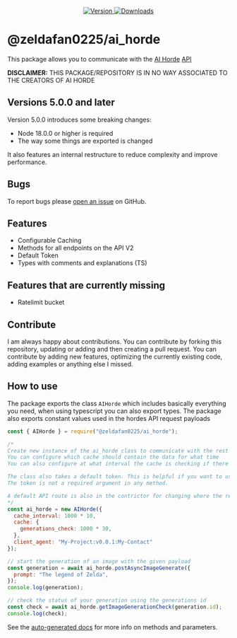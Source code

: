 <!-- markdownlint-disable MD033 MD041 -->
<div align="center">
    <p>
        <a href="https://www.npmjs.com/package/@zeldafan0225/ai_horde">
            <img src="https://img.shields.io/npm/v/@zeldafan0225/ai_horde.svg?maxAge=3600&style=flat&logo=npm&color=ff5540" alt="Version" />
        </a>
        <a href="https://www.npmjs.com/package/@zeldafan0225/ai_horde">
            <img src="https://img.shields.io/npm/dt/@zeldafan0225/ai_horde.svg?maxAge=3600&style=flat&logo=npm&color=ff5540" alt="Downloads" />
        </a>
    </p>
</div>

# @zeldafan0225/ai_horde

This package allows you to communicate with the [AI Horde](https://aihorde.net/) [API](https://aihorde.net/)

**DISCLAIMER:**
THIS PACKAGE/REPOSITORY IS IN NO WAY ASSOCIATED TO THE CREATORS OF AI HORDE

## Versions 5.0.0 and later

Version 5.0.0 introduces some breaking changes:
- Node 18.0.0 or higher is required
- The way some things are exported is changed

It also features an internal restructure to reduce complexity and improve performance.

## Bugs

To report bugs please [open an issue](https://github.com/ZeldaFan0225/ai_horde) on GitHub.

## Features

- Configurable Caching
- Methods for all endpoints on the API V2
- Default Token
- Types with comments and explanations (TS)

## Features that are currently missing

- Ratelimit bucket

## Contribute

I am always happy about contributions. You can contribute by forking this repository, updating or adding and then creating a pull request.
You can contribute by adding new features, optimizing the currently existing code, adding examples or anything else I missed.

## How to use

The package exports the class `AIHorde` which includes basically everything you need, when using typescript you can also export types.
The package also exports constant values used in the hordes API request payloads

```js
const { AIHorde } = require("@zeldafan0225/ai_horde");

/*
Create new instance of the ai_horde class to communicate with the rest API
You can configure which cache should contain the data for what time
You can also configure at what interval the cache is checking if there are any data that should be deleted

The class also takes a default token. This is helpful if you want to use this package only using your own token.
The token is not a required argument in any method.

A default API route is also in the contrictor for changing where the requests are directed to (e.g. when using a subdomain like https://test.aihorde.net)
*/
const ai_horde = new AIHorde({
  cache_interval: 1000 * 10,
  cache: {
    generations_check: 1000 * 30,
  },
  client_agent: "My-Project:v0.0.1:My-Contact"
});

// start the generation of an image with the given payload
const generation = await ai_horde.postAsyncImageGenerate({
  prompt: "The legend of Zelda",
});
console.log(generation);

// check the status of your generation using the generations id
const check = await ai_horde.getImageGenerationCheck(generation.id);
console.log(check);
```

See the [auto-generated docs](https://github.com/ZeldaFan0225/ai_horde/blob/main/docs/modules.md) for more info on methods and parameters.

